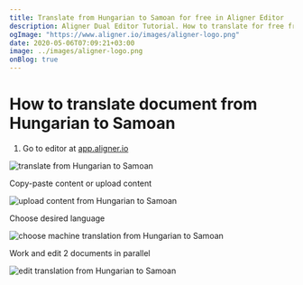 ```yaml
---
title: Translate from Hungarian to Samoan for free in Aligner Editor
description: Aligner Dual Editor Tutorial. How to translate for free from Hungarian to Samoan. Aligner is multilingual document management platform. 
ogImage: "https://www.aligner.io/images/aligner-logo.png"
date: 2020-05-06T07:09:21+03:00
image: ../images/aligner-logo.png
onBlog: true
---
```


# How to translate document from Hungarian to Samoan

1. Go to editor at [app.aligner.io](https://app.aligner.io "Aligner App web page")

![translate from Hungarian to Samoan](../aligner-blank-editor.png "translate from Hungarian to Samoan")

Copy-paste content or upload content

![upload content from Hungarian to Samoan](../aligner-uploaded-document.png "upload content from Hungarian to Samoan")

Choose desired language

![choose machine translation from Hungarian to Samoan](../aligner-language-dropdown.png "choose machine translation from Hungarian to Samoan")

Work and edit 2 documents in parallel

![edit translation from Hungarian to Samoan](../aligner-double-sitded-editor.png "edit translation from Hungarian to Samoan")

